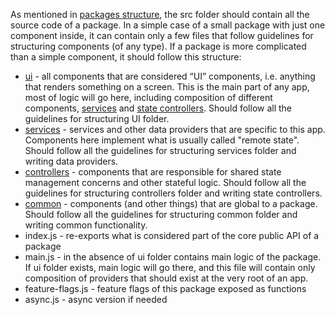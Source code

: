 As mentioned in [packages structure](../../monorepo/packages-structure/README.md), the src folder
should contain all the source code of a package. In a simple case of a small package with just one
component inside, it can contain only a few files that follow guidelines for structuring components
(of any type). If a package is more complicated than a simple component, it should follow this
structure:

-   [ui](../app-structure/ui-layer/README.md) - all components that are considered “UI” components,
    i.e. anything that renders something on a screen. This is the main part of any app, most of
    logic will go here, including composition of different components,
    [services](../code-structure/services-layer/README.md) and
    [state controllers](../code-structure/controllers-layer/README.md). Should follow all the
    guidelines for structuring UI folder.
-   [services](../app-structure/services-layer/README.md) - services and other data providers that
    are specific to this app. Components here implement what is usually called "remote state".
    Should follow all the guidelines for structuring services folder and writing data providers.
-   [controllers](../app-structure/controllers-layer/README.md) - components that are responsible
    for shared state management concerns and other stateful logic. Should follow all the guidelines
    for structuring controllers folder and writing state controllers.
-   [common](../app-structure/common-layer/README.md) - components (and other things) that are
    global to a package. Should follow all the guidelines for structuring common folder and writing
    common functionality.
-   index.js - re-exports what is considered part of the core public API of a package
-   main.js - in the absence of ui folder contains main logic of the package. If ui folder exists,
    main logic will go there, and this file will contain only composition of providers that should
    exist at the very root of an app.
-   feature-flags.js - feature flags of this package exposed as functions
-   async.js - async version if needed
